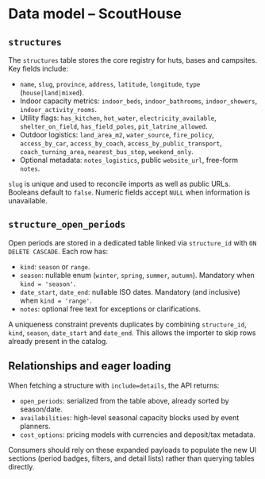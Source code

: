 # Data model – ScoutHouse

## `structures`

The `structures` table stores the core registry for huts, bases and campsites. Key fields include:

- `name`, `slug`, `province`, `address`, `latitude`, `longitude`, `type` (`house|land|mixed`).
- Indoor capacity metrics: `indoor_beds`, `indoor_bathrooms`, `indoor_showers`, `indoor_activity_rooms`.
- Utility flags: `has_kitchen`, `hot_water`, `electricity_available`, `shelter_on_field`, `has_field_poles`, `pit_latrine_allowed`.
- Outdoor logistics: `land_area_m2`, `water_source`, `fire_policy`, `access_by_car`, `access_by_coach`, `access_by_public_transport`, `coach_turning_area`, `nearest_bus_stop`, `weekend_only`.
- Optional metadata: `notes_logistics`, public `website_url`, free-form `notes`.

`slug` is unique and used to reconcile imports as well as public URLs. Booleans default to `false`. Numeric fields accept `NULL` when information is unavailable.

## `structure_open_periods`

Open periods are stored in a dedicated table linked via `structure_id` with `ON DELETE CASCADE`. Each row has:

- `kind`: `season` or `range`.
- `season`: nullable enum (`winter`, `spring`, `summer`, `autumn`). Mandatory when `kind = 'season'`.
- `date_start`, `date_end`: nullable ISO dates. Mandatory (and inclusive) when `kind = 'range'`.
- `notes`: optional free text for exceptions or clarifications.

A uniqueness constraint prevents duplicates by combining `structure_id`, `kind`, `season`, `date_start` and `date_end`. This allows the importer to skip rows already present in the catalog.

## Relationships and eager loading

When fetching a structure with `include=details`, the API returns:

- `open_periods`: serialized from the table above, already sorted by season/date.
- `availabilities`: high-level seasonal capacity blocks used by event planners.
- `cost_options`: pricing models with currencies and deposit/tax metadata.

Consumers should rely on these expanded payloads to populate the new UI sections (period badges, filters, and detail lists) rather than querying tables directly.
